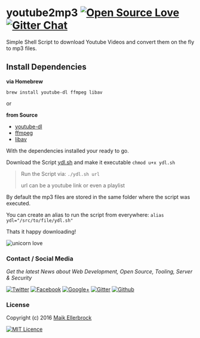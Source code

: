 youtube2mp3 [![Open Source Love](https://badges.frapsoft.com/os/v1/open-source.svg?v=102)](https://github.com/ellerbrock/open-source-badge/) [![Gitter Chat](https://badges.gitter.im/frapsoft/frapsoft.svg)](https://gitter.im/frapsoft/frapsoft/)
===================================================================================================================================================================================================================================================

Simple Shell Script to download Youtube Videos and convert them on the fly to mp3 files.

Install Dependencies
--------------------

**via Homebrew**

`brew install youtube-dl ffmpeg libav`

or

**from Source**

-	[youtube-dl](https://github.com/rg3/youtube-dl)
-	[ffmpeg](https://github.com/FFmpeg/FFmpeg)
-	[libav](https://github.com/libav/libav)

With the dependencies installed your ready to go.

Download the Script [ydl.sh](https://raw.githubusercontent.com/ellerbrock/youtube2mp3/master/ydl.sh) and make it executable `chmod u+x ydl.sh`

> Run the Script via: `./ydl.sh url`
>
> url can be a youtube link or even a playlist

By default the mp3 files are stored in the same folder where the script was executed.

You can create an alias to run the script from everywhere: `alias ydl="/src/to/file/ydl.sh"`

Thats it happy downloading!

![unicorn love](http://i.giphy.com/l0LIYv9tJFIVHxF5u.gif)

### Contact / Social Media

*Get the latest News about Web Development, Open Source, Tooling, Server & Security*

[![Twitter](https://github.frapsoft.com/social/twitter.png)](https://twitter.com/frapsoft/) [![Facebook](https://github.frapsoft.com/social/facebook.png)](https://www.facebook.com/frapsoft/) [![Google+](https://github.frapsoft.com/social/google-plus.png)](https://plus.google.com/116540931335841862774) [![Gitter](https://github.frapsoft.com/social/gitter.png)](https://gitter.im/frapsoft/frapsoft/) [![Github](https://github.frapsoft.com/social/github.png)](https://github.com/ellerbrock/)

### License

Copyright (c) 2016 [Maik Ellerbrock](https://github.com/ellerbrock/)

[![MIT Licence](https://badges.frapsoft.com/os/mit/mit-125x28.png?v=102)](https://opensource.org/licenses/mit-license.php)
